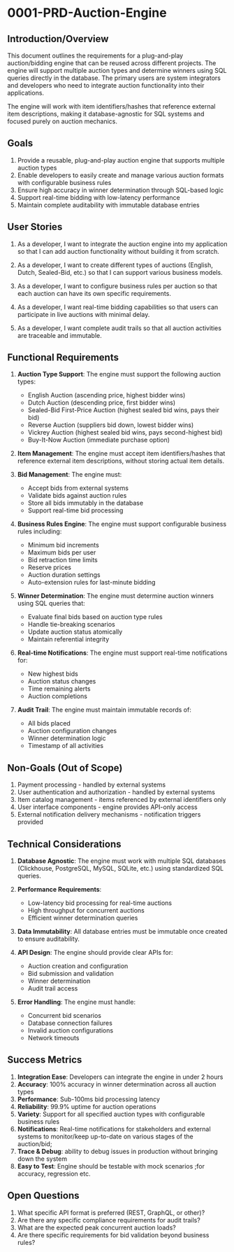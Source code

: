 # 0001-PRD-Auction-Engine

## Introduction/Overview

This document outlines the requirements for a plug-and-play auction/bidding engine that can be reused across different projects. The engine will support multiple auction types and determine winners using SQL queries directly in the database. The primary users are system integrators and developers who need to integrate auction functionality into their applications.

The engine will work with item identifiers/hashes that reference external item descriptions, making it database-agnostic for SQL systems and focused purely on auction mechanics.

## Goals

1. Provide a reusable, plug-and-play auction engine that supports multiple auction types
2. Enable developers to easily create and manage various auction formats with configurable business rules
3. Ensure high accuracy in winner determination through SQL-based logic
4. Support real-time bidding with low-latency performance
5. Maintain complete auditability with immutable database entries

## User Stories

1. As a developer, I want to integrate the auction engine into my application so that I can add auction functionality without building it from scratch.

2. As a developer, I want to create different types of auctions (English, Dutch, Sealed-Bid, etc.) so that I can support various business models.

3. As a developer, I want to configure business rules per auction so that each auction can have its own specific requirements.

4. As a developer, I want real-time bidding capabilities so that users can participate in live auctions with minimal delay.

5. As a developer, I want complete audit trails so that all auction activities are traceable and immutable.

## Functional Requirements

1. **Auction Type Support**: The engine must support the following auction types:
   - English Auction (ascending price, highest bidder wins)
   - Dutch Auction (descending price, first bidder wins)
   - Sealed-Bid First-Price Auction (highest sealed bid wins, pays their bid)
   - Reverse Auction (suppliers bid down, lowest bidder wins)
   - Vickrey Auction (highest sealed bid wins, pays second-highest bid)
   - Buy-It-Now Auction (immediate purchase option)

2. **Item Management**: The engine must accept item identifiers/hashes that reference external item descriptions, without storing actual item details.

3. **Bid Management**: The engine must:
   - Accept bids from external systems
   - Validate bids against auction rules
   - Store all bids immutably in the database
   - Support real-time bid processing

4. **Business Rules Engine**: The engine must support configurable business rules including:
   - Minimum bid increments
   - Maximum bids per user
   - Bid retraction time limits
   - Reserve prices
   - Auction duration settings
   - Auto-extension rules for last-minute bidding

5. **Winner Determination**: The engine must determine auction winners using SQL queries that:
   - Evaluate final bids based on auction type rules
   - Handle tie-breaking scenarios
   - Update auction status atomically
   - Maintain referential integrity

6. **Real-time Notifications**: The engine must support real-time notifications for:
   - New highest bids
   - Auction status changes
   - Time remaining alerts
   - Auction completions

7. **Audit Trail**: The engine must maintain immutable records of:
   - All bids placed
   - Auction configuration changes
   - Winner determination logic
   - Timestamp of all activities

## Non-Goals (Out of Scope)

1. Payment processing - handled by external systems
2. User authentication and authorization - handled by external systems
3. Item catalog management - items referenced by external identifiers only
4. User interface components - engine provides API-only access
5. External notification delivery mechanisms - notification triggers provided

## Technical Considerations

1. **Database Agnostic**: The engine must work with multiple SQL databases (Clickhouse, PostgreSQL, MySQL, SQLite, etc.) using standardized SQL queries.

2. **Performance Requirements**:
   - Low-latency bid processing for real-time auctions
   - High throughput for concurrent auctions
   - Efficient winner determination queries

3. **Data Immutability**: All database entries must be immutable once created to ensure auditability.

4. **API Design**: The engine should provide clear APIs for:
   - Auction creation and configuration
   - Bid submission and validation
   - Winner determination
   - Audit trail access

5. **Error Handling**: The engine must handle:
   - Concurrent bid scenarios
   - Database connection failures
   - Invalid auction configurations
   - Network timeouts

## Success Metrics

1. **Integration Ease**: Developers can integrate the engine in under 2 hours
2. **Accuracy**: 100% accuracy in winner determination across all auction types
3. **Performance**: Sub-100ms bid processing latency
4. **Reliability**: 99.9% uptime for auction operations
5. **Variety**: Support for all specified auction types with configurable business rules
6. **Notifications**: Real-time notifications for stakeholders and external systems to monitor/keep up-to-date on various stages of the auction/bid;
7. **Trace & Debug**: ability to debug issues in production without bringing down the system
8. **Easy to Test**: Engine should be testable with mock scenarios ;for accuracy, regression etc.
 
## Open Questions

1. What specific API format is preferred (REST, GraphQL, or other)?
2. Are there any specific compliance requirements for audit trails?
3. What are the expected peak concurrent auction loads?
4. Are there specific requirements for bid validation beyond business rules?